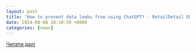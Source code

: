 ```yaml
---
layout: post
title: "How to prevent data leaks from using ChatGPT? - RetailDetail EU"
date: 2024-08-08 10:10:59 +0000
categories: [news]
---
```


[Читати далі](https://www.retaildetail.eu/news/general/how-to-prevent-data-leaks-from-using-chatgpt/)
